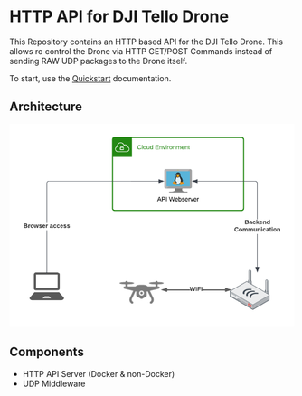 # HTTP API for DJI Tello Drone

This Repository contains an HTTP based API for the DJI Tello Drone. This allows ro control the Drone via HTTP GET/POST Commands instead of sending RAW UDP packages to the Drone itself.

To start, use the [Quickstart](./documentation/quickstart.md) documentation.

## Architecture
![Highlevel Arcitecture](./documentation/highlevel_architecture.png)

## Components
- HTTP API Server (Docker & non-Docker)
- UDP Middleware